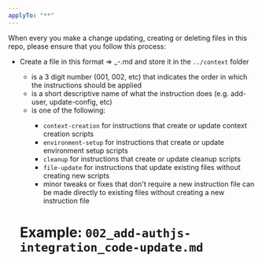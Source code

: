 ```yaml
---
applyTo: "**"
---
```


When every you make a change updating, creating or deleting files in this repo, please ensure that you follow this process:

- Create a file in this format => <num>\_<short-name>-<type>.md and store it in the `../context` folder
  - <num> is a 3 digit number (001, 002, etc) that indicates the order in which the instructions should be applied
  - <short-name> is a short descriptive name of what the instruction does (e.g. add-user, update-config, etc)
  - <type> is one of the following:
    - `context-creation` for instructions that create or update context creation scripts
    - `environment-setup` for instructions that create or update environment setup scripts
    - `cleanup` for instructions that create or update cleanup scripts
    - `file-update` for instructions that update existing files without creating new scripts
    - minor tweaks or fixes that don't require a new instruction file can be made directly to existing files without creating a new instruction file
  # Example: `002_add-authjs-integration_code-update.md`
